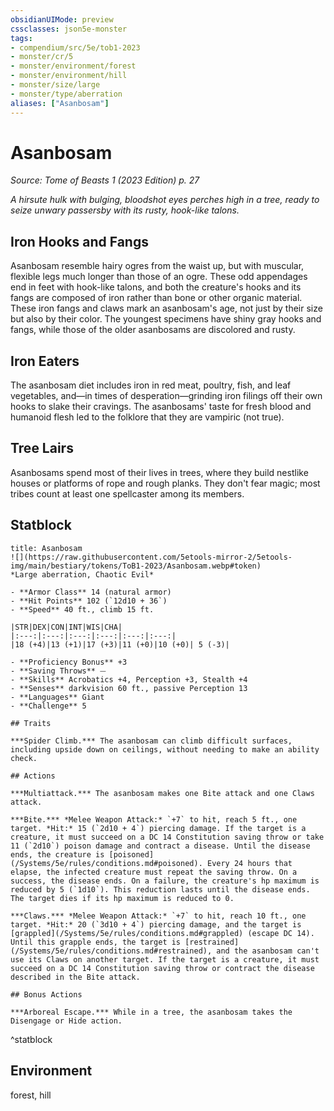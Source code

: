```yaml
---
obsidianUIMode: preview
cssclasses: json5e-monster
tags:
- compendium/src/5e/tob1-2023
- monster/cr/5
- monster/environment/forest
- monster/environment/hill
- monster/size/large
- monster/type/aberration
aliases: ["Asanbosam"]
---
```

# Asanbosam
*Source: Tome of Beasts 1 (2023 Edition) p. 27*  

*A hirsute hulk with bulging, bloodshot eyes perches high in a tree, ready to seize unwary passersby with its rusty, hook-like talons.*

## Iron Hooks and Fangs

Asanbosam resemble hairy ogres from the waist up, but with muscular, flexible legs much longer than those of an ogre. These odd appendages end in feet with hook-like talons, and both the creature's hooks and its fangs are composed of iron rather than bone or other organic material. These iron fangs and claws mark an asanbosam's age, not just by their size but also by their color. The youngest specimens have shiny gray hooks and fangs, while those of the older asanbosams are discolored and rusty.

## Iron Eaters

The asanbosam diet includes iron in red meat, poultry, fish, and leaf vegetables, and—in times of desperation—grinding iron filings off their own hooks to slake their cravings. The asanbosams' taste for fresh blood and humanoid flesh led to the folklore that they are vampiric (not true).

## Tree Lairs

Asanbosams spend most of their lives in trees, where they build nestlike houses or platforms of rope and rough planks. They don't fear magic; most tribes count at least one spellcaster among its members.

## Statblock

```ad-statblock
title: Asanbosam
![](https://raw.githubusercontent.com/5etools-mirror-2/5etools-img/main/bestiary/tokens/ToB1-2023/Asanbosam.webp#token)
*Large aberration, Chaotic Evil*

- **Armor Class** 14 (natural armor)
- **Hit Points** 102 (`12d10 + 36`)
- **Speed** 40 ft., climb 15 ft.

|STR|DEX|CON|INT|WIS|CHA|
|:---:|:---:|:---:|:---:|:---:|:---:|
|18 (+4)|13 (+1)|17 (+3)|11 (+0)|10 (+0)| 5 (-3)|

- **Proficiency Bonus** +3
- **Saving Throws** ⏤
- **Skills** Acrobatics +4, Perception +3, Stealth +4
- **Senses** darkvision 60 ft., passive Perception 13
- **Languages** Giant
- **Challenge** 5

## Traits

***Spider Climb.*** The asanbosam can climb difficult surfaces, including upside down on ceilings, without needing to make an ability check.

## Actions

***Multiattack.*** The asanbosam makes one Bite attack and one Claws attack.

***Bite.*** *Melee Weapon Attack:* `+7` to hit, reach 5 ft., one target. *Hit:* 15 (`2d10 + 4`) piercing damage. If the target is a creature, it must succeed on a DC 14 Constitution saving throw or take 11 (`2d10`) poison damage and contract a disease. Until the disease ends, the creature is [poisoned](/Systems/5e/rules/conditions.md#poisoned). Every 24 hours that elapse, the infected creature must repeat the saving throw. On a success, the disease ends. On a failure, the creature's hp maximum is reduced by 5 (`1d10`). This reduction lasts until the disease ends. The target dies if its hp maximum is reduced to 0.

***Claws.*** *Melee Weapon Attack:* `+7` to hit, reach 10 ft., one target. *Hit:* 20 (`3d10 + 4`) piercing damage, and the target is [grappled](/Systems/5e/rules/conditions.md#grappled) (escape DC 14). Until this grapple ends, the target is [restrained](/Systems/5e/rules/conditions.md#restrained), and the asanbosam can't use its Claws on another target. If the target is a creature, it must succeed on a DC 14 Constitution saving throw or contract the disease described in the Bite attack.

## Bonus Actions

***Arboreal Escape.*** While in a tree, the asanbosam takes the Disengage or Hide action.
```
^statblock

## Environment

forest, hill